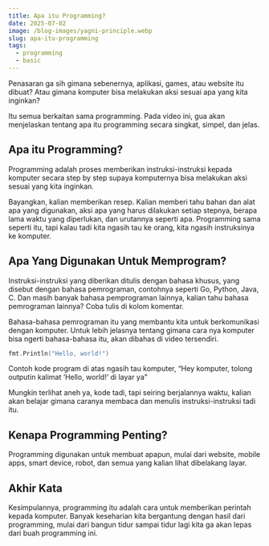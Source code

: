 ```yaml
---
title: Apa itu Programming?
date: 2025-07-02
image: /blog-images/yagni-principle.webp
slug: apa-itu-programming
tags:
  - programming
  - basic
---
```


Penasaran ga sih gimana sebenernya, aplikasi, games, atau website itu dibuat? Atau gimana komputer bisa melakukan aksi sesuai apa yang kita inginkan?

Itu semua berkaitan sama programming. Pada video ini, gua akan menjelaskan tentang apa itu programming secara singkat, simpel, dan jelas.

## Apa itu Programming?

Programming adalah proses memberikan instruksi-instruksi kepada komputer secara step by step supaya komputernya bisa melakukan aksi sesuai yang kita inginkan.

Bayangkan, kalian memberikan resep. Kalian memberi tahu bahan dan alat apa yang digunakan, aksi apa yang harus dilakukan setiap stepnya, berapa lama waktu yang diperlukan, dan urutannya seperti apa. Programming sama seperti itu, tapi kalau tadi kita ngasih tau ke orang, kita ngasih instruksinya ke komputer.

## Apa Yang Digunakan Untuk Memprogram?

Instruksi-instruksi yang diberikan ditulis dengan bahasa khusus, yang disebut dengan bahasa pemrograman, contohnya seperti Go, Python, Java, C. Dan masih banyak bahasa pemprograman lainnya, kalian tahu bahasa pemrograman lainnya? Coba tulis di kolom komentar.

Bahasa-bahasa pemrograman itu yang membantu kita untuk berkomunikasi dengan komputer. Untuk lebih jelasnya tentang gimana cara nya komputer bisa ngerti bahasa-bahasa itu, akan dibahas di video tersendiri.

```go
fmt.Println("Hello, world!")
```

Contoh kode program di atas ngasih tau komputer, “Hey komputer, tolong outputin kalimat ‘Hello, world!’ di layar ya"

Mungkin terlihat aneh ya, kode tadi, tapi seiring berjalannya waktu, kalian akan belajar gimana caranya membaca dan menulis instruksi-instruksi tadi itu.

## Kenapa Programming Penting?

Programming digunakan untuk membuat apapun, mulai dari website, mobile apps, smart device,  robot, dan semua yang kalian lihat dibelakang layar.

## Akhir Kata

Kesimpulannya, programming itu adalah cara untuk memberikan perintah kepada komputer. Banyak keseharian kita bergantung dengan hasil dari programming, mulai dari bangun tidur sampai tidur lagi kita ga akan lepas dari buah programming ini.







